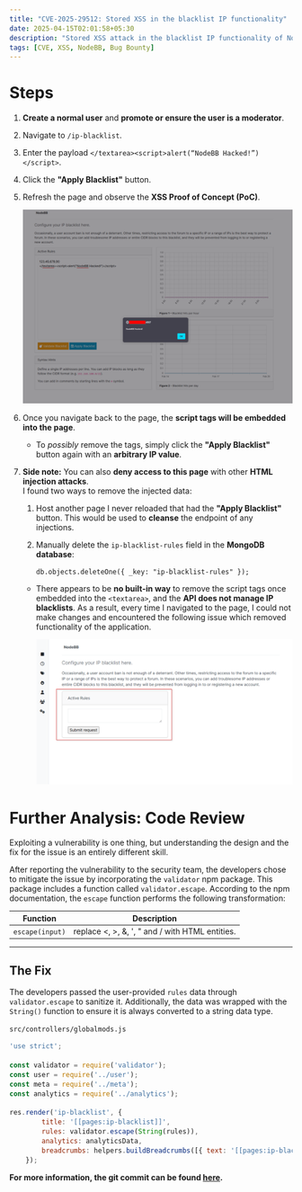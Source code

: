 ```yaml
---
title: "CVE-2025-29512: Stored XSS in the blacklist IP functionality"
date: 2025-04-15T02:01:58+05:30
description: "Stored XSS attack in the blacklist IP functionality of NodeBB CMS"
tags: [CVE, XSS, NodeBB, Bug Bounty]
---
```


# Steps

1. **Create a normal user** and **promote or ensure the user is a moderator**.  
2. Navigate to `/ip-blacklist`.  
3. Enter the payload `</textarea><script>alert(“NodeBB Hacked!”)</script>`.  
4. Click the **"Apply Blacklist"** button.  
5. Refresh the page and observe the **XSS Proof of Concept (PoC)**.  

   ![XSS](/images/CVE-2025-29512/XSS-1.png "XSS")  

6. Once you navigate back to the page, the **script tags will be embedded into the page**.  
   - To *possibly* remove the tags, simply click the **"Apply Blacklist"** button again with an **arbitrary IP value**.  

7. **Side note:** You can also **deny access to this page** with other **HTML injection attacks**.  
   I found two ways to remove the injected data:  
   1. Host another page I never reloaded that had the **"Apply Blacklist"** button. This would be used to **cleanse** the endpoint of any injections.  
   2. Manually delete the `ip-blacklist-rules` field in the **MongoDB database**:  

      ```
      db.objects.deleteOne({ _key: "ip-blacklist-rules" });
      ```

   - There appears to be **no built-in way** to remove the script tags once embedded into the `<textarea>`, and the **API does not manage IP blacklists**. As a result, every time I navigated to the page, I could not make changes and encountered the following issue which removed functionality of the application.  

     ![XSS](/images/CVE-2025-29512/XSS-2.png "XSS")  
 
# Further Analysis: Code Review  

Exploiting a vulnerability is one thing, but understanding the design and the fix for the issue is an entirely different skill.  

After reporting the vulnerability to the security team, the developers chose to mitigate the issue by incorporating the `validator` npm package. This package includes a function called `validator.escape`. According to the npm documentation, the `escape` function performs the following transformation: 

| **Function** | **Description** |  
|--------------|-----------------|  
| `escape(input)` | replace <, >, &, ', " and / with HTML entities. |  

---

## The Fix  

The developers passed the user-provided `rules` data through `validator.escape` to sanitize it. Additionally, the data was wrapped with the `String()` function to ensure it is always converted to a string data type.  

`src/controllers/globalmods.js`
```js
'use strict';

const validator = require('validator');
const user = require('../user');
const meta = require('../meta');
const analytics = require('../analytics');

res.render('ip-blacklist', {
		title: '[[pages:ip-blacklist]]',
		rules: validator.escape(String(rules)),
		analytics: analyticsData,
		breadcrumbs: helpers.buildBreadcrumbs([{ text: '[[pages:ip-blacklist]]' }]),
	});
```
**For more information, the git commit can be found [here](https://github.com/NodeBB/NodeBB/commit/625f47514f6271df09d0678f0e343c60fedf15dd).**
